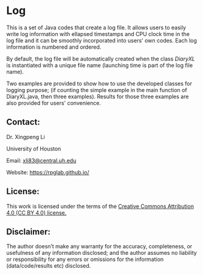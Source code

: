 # Log
This is a set of Java codes that create a log file. It allows users to easily write log information with ellapsed timestamps and CPU clock time in the log file and it can be smoothly incorporated into users' own codes. Each log information is numbered and ordered.

By default, the log file will be automatically created when the class *DiaryXL* is instantiated with a unique file name (launching time is part of the log file name).

Two examples are provided to show how to use the developed classes for logging purpose; (if counting the simple example in the main function of DiaryXL.java, then three examples). Results for those three examples are also provided for users' convenience.


## Contact:
Dr. Xingpeng Li

University of Houston

Email: xli83@central.uh.edu

Website: <a class="off" href="/"  target="_blank">https://rpglab.github.io/</a>


## License:
This work is licensed under the terms of the <a class="off" href="https://creativecommons.org/licenses/by/4.0/"  target="_blank">Creative Commons Attribution 4.0 (CC BY 4.0) license.</a>


## Disclaimer:
The author doesn’t make any warranty for the accuracy, completeness, or usefulness of any information disclosed; and the author assumes no liability or responsibility for any errors or omissions for the information (data/code/results etc) disclosed.

